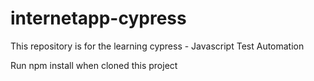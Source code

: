 # internetapp-cypress

This repository is for the learning cypress - Javascript Test Automation

Run npm install when cloned this project
